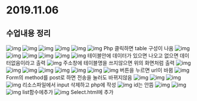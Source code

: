# 2019.11.06
## 수업내용 정리

![img](./images9/1.png)
![img](./images9/2.png)
![img](./images9/3.png)
![img](./images9/4.png)
![img](./images9/5.png)
![img](./images9/6.png)
Php 클릭하면 table 구성이 나옴
![img](./images9/7.png)
![img](./images9/8.png)
![img](./images9/9.png)
![img](./images9/10.png)
![img](./images9/11.png)
![img](./images9/12.png)
테이블안에 데이터가 있으면 나오고 없으면 데이터없음이라고 출력
![img](./images9/13.png)
주소창에 테이블명을 쓰지않으면 위의 화면처럼 출력
![img](./images9/14.png)
![img](./images9/15.png)
![img](./images9/16.png)
![img](./images9/17.png)
![img](./images9/17-1.png)
![img](./images9/18.png)
![img](./images9/19.png)
![img](./images9/20.png)
버튼을 누르면 url이 바뀜
![img](./images9/21.png)
Form의 method를 post로 하면 전송을 눌러도 바뀌지않음
![img](./images9/22.png)
![img](./images9/23.png)
![img](./images9/24.png)
![img](./images9/25.png)
리소스파일에서 input 삭제하고 php에 작성
![img](./images9/26.png) id는 안뜸
![img](./images9/27.png)
![img](./images9/28.png)
![img](./images9/29.png)
list함수에추가
![img](./images9/30.png)
Select.html에 추가